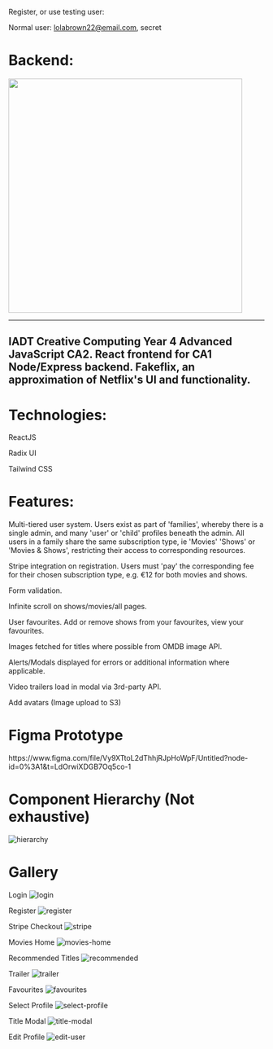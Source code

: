 Register, or use testing user:

Normal user: lolabrown22@email.com, secret

<h1>
Backend:
</h1>
<a href="https://github.com/jakewarrenblack/fakeflix"><img src="https://github-link-card.s3.ap-northeast-1.amazonaws.com/jakewarrenblack/fakeflix.png" width="460px"></a>
<br/>

------------
IADT Creative Computing Year 4 Advanced JavaScript CA2. React frontend for CA1 Node/Express backend. Fakeflix, an approximation of Netflix's UI and functionality.
------------

<h1>Technologies:</h1>

ReactJS

Radix UI

Tailwind CSS

<h1>Features:</h1>

Multi-tiered user system. Users exist as part of 'families', whereby there is a single admin, and many 'user' or 'child' profiles beneath the admin. All users in a family share the same subscription type, ie 'Movies' 'Shows' or 'Movies & Shows', restricting their access to corresponding resources.

Stripe integration on registration. Users must 'pay' the corresponding fee for their chosen subscription type, e.g. €12 for both movies and shows.

Form validation.

Infinite scroll on shows/movies/all pages.

User favourites. Add or remove shows from your favourites, view your favourites.

Images fetched for titles where possible from OMDB image API.

Alerts/Modals displayed for errors or additional information where applicable.

Video trailers load in modal via 3rd-party API.

Add avatars (Image upload to S3)

<h1>Figma Prototype</h1>
https://www.figma.com/file/Vy9XTtoL2dThhjRJpHoWpF/Untitled?node-id=0%3A1&t=LdOrwiXDGB7Oq5co-1

<h1>Component Hierarchy (Not exhaustive)</h1>

![hierarchy](https://user-images.githubusercontent.com/47800618/207691912-0dd15147-b050-4856-825d-c013d071e50f.png)

<h1>Gallery</h1>

Login
![login](https://user-images.githubusercontent.com/47800618/207193286-4fd911be-7e5b-471d-a98e-6cb3dbdbfe41.png)

Register
![register](https://user-images.githubusercontent.com/47800618/207193395-7633906b-5544-4f3a-b43e-08fc6712b497.png)

Stripe Checkout
![stripe](https://user-images.githubusercontent.com/47800618/207193473-94fc9f07-3902-48dc-89e9-95ac6eebdaf5.png)

Movies Home
![movies-home](https://user-images.githubusercontent.com/47800618/207193903-a6f2e154-e084-4459-b518-6bb9084f27a4.png)

Recommended Titles
![recommended](https://user-images.githubusercontent.com/47800618/207193363-f209a0ea-0e17-4ad0-b7b7-855b0e054ded.png)

Trailer
![trailer](https://user-images.githubusercontent.com/47800618/207193224-86c103a7-edc6-4b4a-88ee-08ff26775d69.png)

Favourites
![favourites](https://user-images.githubusercontent.com/47800618/207193264-649136b0-340d-43a0-b758-bd39e42c8806.png)

Select Profile
![select-profile](https://user-images.githubusercontent.com/47800618/207193466-dad501f6-e3bc-4a93-992a-541cea944e9e.png)

Title Modal
![title-modal](https://user-images.githubusercontent.com/47800618/207193536-ed8307b2-24dc-4146-bdb0-b4962e351063.png)

Edit Profile
![edit-user](https://user-images.githubusercontent.com/47800618/207193462-555e4603-0a6d-4540-8f48-74dc4c53809c.png)






